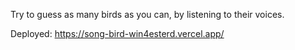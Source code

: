 Try to guess as many birds as you can, by listening to their voices.  

Deployed: https://song-bird-win4esterd.vercel.app/  
